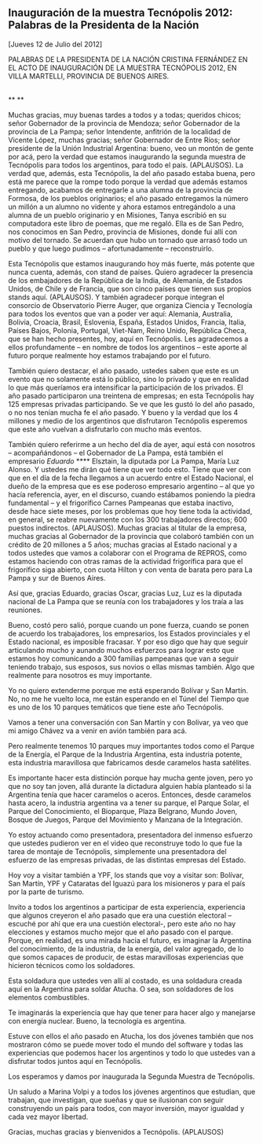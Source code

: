 Inauguración de la muestra Tecnópolis 2012: Palabras de la Presidenta de la Nación
----------------------------------------------------------------------------------

[Jueves 12 de Julio del 2012]

PALABRAS DE LA PRESIDENTA DE LA NACIÓN CRISTINA FERNÁNDEZ EN EL ACTO DE
INAUGURACIÓN DE LA MUESTRA TECNÓPOLIS 2012, EN VILLA MARTELLI, PROVINCIA
DE BUENOS AIRES.

\
** **

Muchas gracias, muy buenas tardes a todos y a todas; queridos chicos;
señor Gobernador de la provincia de Mendoza; señor Gobernador de la
provincia de La Pampa; señor Intendente, anfitrión de la localidad de
Vicente López, muchas gracias; señor Gobernador de Entre Ríos; señor
presidente de la Unión Industrial Argentina: bueno, veo un montón de
gente por acá, pero la verdad que estamos inaugurando la segunda muestra
de Tecnópolis para todos los argentinos, para todo el país. (APLAUSOS).
La verdad que, además, esta Tecnópolis, la del año pasado estaba buena,
pero está me parece que la rompe todo porque la verdad que además
estamos entregando, acabamos de entregarle a una alumna de la provincia
de Formosa, de los pueblos originarios; el año pasado entregamos la
número un millón a un alumno no vidente y ahora estamos entregándolo a
una alumna de un pueblo originario y en Misiones, Tanya escribió en su
computadora este libro de poemas, que me regaló. Ella es de San Pedro,
nos conocimos en San Pedro, provincia de Misiones, donde fui allí con
motivo del tornado. Se acuerdan que hubo un tornado que arrasó todo un
pueblo y que luego pudimos – afortunadamente – reconstruirlo.

Esta Tecnópolis que estamos inaugurando hoy más fuerte, más potente que
nunca cuenta, además, con stand de países. Quiero agradecer la presencia
de los embajadores de la República de la India, de Alemania, de Estados
Unidos, de Chile y de Francia, que son cinco países que tienen sus
propios stands aquí. (APLAUSOS). Y también agradecer porque integran el
consorcio de Observatorio Pierre Auger, que organiza Ciencia y
Tecnología para todos los eventos que van a poder ver aquí: Alemania,
Australia, Bolivia, Croacia, Brasil, Eslovenia, España, Estados Unidos,
Francia, Italia, Países Bajos, Polonia, Portugal, Viet-Nam, Reino Unido,
República Checa, que se han hecho presentes, hoy, aquí en Tecnópolis.
Les agradecemos a ellos profundamente – en nombre de todos los
argentinos – este aporte al futuro porque realmente hoy estamos
trabajando por el futuro.

También quiero destacar, el año pasado, ustedes saben que este es un
evento que no solamente está lo público, sino lo privado y que en
realidad lo que más queríamos era intensificar la participación de los
privados. El año pasado participaron una treintena de empresas; en esta
Tecnópolis hay 125 empresas privadas participando. Se ve que les gustó
lo del año pasado, o no nos tenían mucha fe el año pasado. Y bueno y la
verdad que los 4 millones y medio de los argentinos que disfrutaron
Tecnópolis esperemos que este año vuelvan a disfrutarlo con mucho más
eventos.

También quiero referirme a un hecho del día de ayer, aquí está con
nosotros – acompañándonos – el Gobernador de La Pampa, está también el
empresario *Eduardo* **** Elsztain, la diputada por La Pampa, María Luz
Alonso. Y ustedes me dirán qué tiene que ver todo esto. Tiene que ver
con que en el día de la fecha llegamos a un acuerdo entre el Estado
Nacional, el dueño de la empresa que es ese poderoso empresario
argentino – al que yo hacía referencia, ayer, en el discurso, cuando
estábamos poniendo la piedra fundamental – y el frigorífico Carnes
Pampeanas que estaba inactivo, desde hace siete meses, por los problemas
que hoy tiene toda la actividad, en general, se reabre nuevamente con
los 300 trabajadores directos; 600 puestos indirectos. (APLAUSOS).
Muchas gracias al titular de la empresa, muchas gracias al Gobernador de
la provincia que colaboró también con un crédito de 20 millones a 5
años; muchas gracias al Estado nacional y a todos ustedes que vamos a
colaborar con el Programa de REPROS, como estamos haciendo con otras
ramas de la actividad frigorífica para que el frigorífico siga abierto,
con cuota Hilton y con venta de barata pero para La Pampa y sur de
Buenos Aires.

Así que, gracias Eduardo, gracias Oscar, gracias Luz, Luz es la diputada
nacional de La Pampa que se reunía con los trabajadores y los traía a
las reuniones.

Bueno, costó pero salió, porque cuando un pone fuerza, cuando se ponen
de acuerdo los trabajadores, los empresarios, los Estados provinciales y
el Estado nacional, es imposible fracasar. Y por eso digo que hay que
seguir articulando mucho y aunando muchos esfuerzos para lograr esto que
estamos hoy comunicando a 300 familias pampeanas que van a seguir
teniendo trabajo, sus esposos, sus novios o ellas mismas también. Algo
que realmente para nosotros es muy importante.

Yo no quiero extenderme porque me está esperando Bolívar y San Martín.
No, no me he vuelto loca, me están esperando en el Túnel del Tiempo que
es uno de los 10 parques temáticos que tiene este año Tecnópolis.

Vamos a tener una conversación con San Martín y con Bolívar, ya veo que
mi amigo Chávez va a venir en avión también para acá.

Pero realmente tenemos 10 parques muy importantes todos como el Parque
de la Energía, el Parque de la Industria Argentina, esta industria
potente, esta industria maravillosa que fabricamos desde caramelos hasta
satélites.

Es importante hacer esta distinción porque hay mucha gente joven, pero
yo que no soy tan joven, allá durante la dictadura alguien había
planteado si la Argentina tenía que hacer caramelos o aceros. Entonces,
desde caramelos hasta acero, la industria argentina va a tener su
parque, el Parque Solar, el Parque del Conocimiento, el Bioparque, Plaza
Belgrano, Mundo Joven, Bosque de Juegos, Parque del Movimiento y Manzana
de la Integración.

Yo estoy actuando como presentadora, presentadora del inmenso esfuerzo
que ustedes pudieron ver en el video que reconstruye todo lo que fue la
tarea de montaje de Tecnópolis, simplemente una presentadora del
esfuerzo de las empresas privadas, de las distintas empresas del Estado.

Hoy voy a visitar también a YPF, los stands que voy a visitar son:
Bolívar, San Martín, YPF y Cataratas del Iguazú para los misioneros y
para el país por la parte de turismo.

Invito a todos los argentinos a participar de esta experiencia,
experiencia que algunos creyeron el año pasado que era una cuestión
electoral –escuché por ahí que era una cuestión electoral-, pero este
año no hay elecciones y estamos mucho mejor que el año pasado con el
parque. Porque, en realidad, es una mirada hacia el futuro, es imaginar
la Argentina del conocimiento, de la industria, de la energía, del valor
agregado, de lo que somos capaces de producir, de estas maravillosas
experiencias que hicieron técnicos como los soldadores.

Esta soldadura que ustedes ven allí al costado, es una soldadura creada
aquí en la Argentina para soldar Atucha. O sea, son soldadores de los
elementos combustibles.

Te imaginarás la experiencia que hay que tener para hacer algo y
manejarse con energía nuclear. Bueno, la tecnología es argentina.

Estuve con ellos el año pasado en Atucha, los dos jóvenes también que
nos mostraron cómo se puede mover todo el mundo del software y todas las
experiencias que podemos hacer los argentinos y todo lo que ustedes van
a disfrutar todos juntos aquí en Tecnópolis.

Los esperamos y damos por inaugurada la Segunda Muestra de Tecnópolis.

Un saludo a Marina Volpi y a todos los jóvenes argentinos que estudian,
que trabajan, que investigan, que sueñas y que se ilusionan con seguir
construyendo un país para todos, con mayor inversión, mayor igualdad y
cada vez mayor libertad.

Gracias, muchas gracias y bienvenidos a Tecnópolis. (APLAUSOS)
